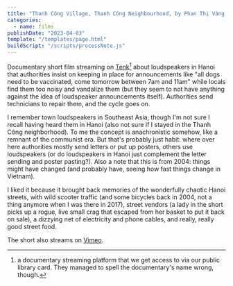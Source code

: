 ```yaml
---
title: "Thanh Công Village, Thanh Công Neighbourhood, by Phan Thị Vàng Anh"
categories:
  - name: films
publishDate: "2023-04-03"
template: "/templates/page.html"
buildScript: "/scripts/processNote.js"
---
```


Documentary short film streaming on [Tenk](https://www.on-tenk.com/fr/documentaires/les-films-de-cin-ma-du-r-el/dans-le-quartier-de-tanh-congh-il-y-a-le-village-de-tanh-congh)[^1] about loudspeakers in Hanoi that authorities insist on keeping in place for announcements like "all dogs need to be vaccinated, come tomorrow between 7am and 11am" while locals find them too noisy and vandalize them (but they seem to not have anything against the idea of loudspeaker announcements itself). Authorities send technicians to repair them, and the cycle goes on.

I remember town loudspeakers in Southeast Asia, though I'm not sure I recall having heard them in Hanoi (also not sure if I stayed in the Thanh Công neighborhood). To me the concept is anachronistic somehow, like a remnant of the communist era. But that's probably just habit: where over here authorities mostly send letters or put up posters, others use loudspeakers (or do loudspeakers in Hanoi just complement the letter sending and poster pasting?). Also a note that this is from 2004: things might have changed (and probably have, seeing how fast things change in Vietnam).

I liked it because it brought back memories of the wonderfully chaotic Hanoi streets, with wild scooter traffic (and some bicycles back in 2004, not a thing anymore when I was there in 2017), street vendors (a lady in the short picks up a rogue, live small crag that escaped from her basket to put it back on sale), a dizzying net of electricity and phone cables, and really, really good street food.

The short also streams on [Vimeo](https://vimeo.com/191509575).

[^1]: a documentary streaming platform that we get access to via our public library card. They managed to spell the documentary's name wrong, though.

